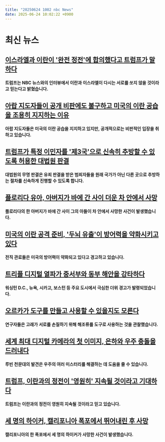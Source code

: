 ```yaml
---
title: "20250624 1002 nbc News"
date: 2025-06-24 10:02:22 +0900
---
```


# 최신 뉴스

## [이스라엘과 이란이 '완전 정전'에 합의했다고 트럼프가 말하다](https://www.nbcnews.com/world/middle-east/live-blog/live-updates-iran-top-diplomat-meets-putin-us-braces-retaliation-rcna214428)
#### 트럼프는 NBC 뉴스와의 인터뷰에서 이란과 이스라엘이 다시는 서로를 쏘지 않을 것이라고 믿는다고 밝혔습니다.
## [아랍 지도자들이 공개 비판에도 불구하고 미국의 이란 공습을 조용히 지지하는 이유](https://www.nbcnews.com/world/middle-east/us-strikes-iran-arab-leaders-support-rcna214442)
#### 아랍 지도자들은 미국의 이란 공습을 지지하고 있지만, 공개적으로는 비판적인 입장을 취하고 있습니다.
## [트럼프가 특정 이민자를 '제3국'으로 신속히 추방할 수 있도록 허용한 대법원 판결](https://www.nbcnews.com/politics/supreme-court/supreme-court-allows-trump-deport-certain-immigrants-third-countries-rcna209419)
#### 대법원의 무명 판결은 유죄 판결을 받은 범죄자들을 원래 국가가 아닌 다른 곳으로 추방하는 절차를 신속하게 진행할 수 있도록 합니다.
## [플로리다 유아, 아버지가 바에 간 사이 더운 차 안에서 사망](https://www.nbcnews.com/news/us-news/toddler-died-hot-car-dad-got-haircut-drinks-bar-police-say-rcna214547)
#### 플로리다의 한 아버지가 바에 간 사이 그의 아들이 차 안에서 사망한 사건이 발생했습니다.
## [미국의 이란 공격 준비, '두뇌 유출'이 방어력을 약화시키고 있다](https://www.nbcnews.com/politics/national-security/trump-brain-drain-weakens-fbi-doj-us-braces-iran-attack-defenses-rcna214182)
#### 전직 관료들은 미국의 방어력이 약화되고 있다고 경고하고 있습니다.
## [트리플 디지털 열파가 중서부와 동부 해안을 강타하다](https://www.nbcnews.com/weather/heat/dangerous-heat-wave-grips-us-record-temperatures-rcna214459)
#### 워싱턴 D.C., 뉴욕, 시카고, 보스턴 등 주요 도시에서 극심한 더위 경고가 발령되었습니다.
## [오르카가 도구를 만들고 사용할 수 있을지도 모른다](https://www.nbcnews.com/science/science-news/orca-killer-whales-kelp-tools-rcna213895)
#### 연구자들은 고래가 서로를 손질하기 위해 해조류를 도구로 사용하는 것을 관찰했습니다.
## [세계 최대 디지털 카메라의 첫 이미지, 은하와 우주 충돌을 드러내다](https://www.nbcnews.com/science/space/worlds-largest-digital-camera-galaxies-cosmos-rubin-observatory-rcna213828)
#### 루빈 천문대의 발견은 우주의 여러 미스터리를 해결하는 데 도움을 줄 수 있습니다.
## [트럼프, 이란과의 정전이 '영원히' 지속될 것이라고 기대하다](https://www.nbcnews.com/politics/donald-trump/trump-expects-israel-iran-ceasefire-last-forever-rcna214660)
#### 트럼프는 이란과의 정전이 영원히 지속될 것이라고 믿고 있습니다.
## [세 명의 하이커, 캘리포니아 폭포에서 뛰어내린 후 사망](https://www.nbcnews.com/news/us-news/three-hikers-found-dead-jumped-california-waterfall-rcna214651)
#### 캘리포니아의 한 폭포에서 세 명의 하이커가 사망한 사건이 발생했습니다.